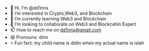 - 👋 Hi, I’m @dd1nns
- 👀 I’m interested in Crypto,Web3, and Blockchain
- 🌱 I’m currently learning Web3 and Blockchain
- 💞️ I’m looking to collaborate on Web3 and Blockcahin Expert
- 📫 How to reach me on dd1nns@gmail.com
- 😄 Pronouns: dinn
- ⚡ Fun fact: my child name is didin when my actual name is islah

<!---
dd1nns/dd1nns is a ✨ special ✨ repository because its `README.md` (this file) appears on your GitHub profile.
You can click the Preview link to take a look at your changes.
--->
